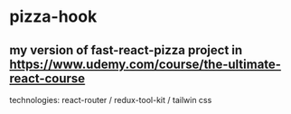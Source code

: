 # pizza-hook

## my version of fast-react-pizza project in https://www.udemy.com/course/the-ultimate-react-course

technologies: react-router / redux-tool-kit / tailwin css
